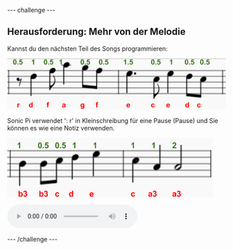 \--- challenge \---

## Herausforderung: Mehr von der Melodie

Kannst du den nächsten Teil des Songs programmieren:

![screenshot](images/tetris-notes4.png)

Sonic Pi verwendet ': r' in Kleinschreibung für eine Pause (Pause) und Sie können es wie eine Notiz verwenden.

![Screenshot](images/tetris-notes5.png)

<div id="audio-preview" class="pdf-hidden">
  <audio controls preload> <source src="resources/tetris-c2.mp3" type="audio/mpeg"> Ihr Browser unterstützt das <code>Audio-</code> Element nicht. </audio>
</div>

\--- /challenge \---
